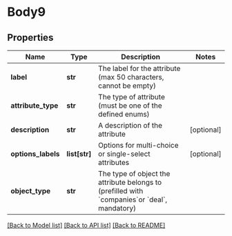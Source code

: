 # Body9

## Properties
Name | Type | Description | Notes
------------ | ------------- | ------------- | -------------
**label** | **str** | The label for the attribute (max 50 characters, cannot be empty) | 
**attribute_type** | **str** | The type of attribute (must be one of the defined enums) | 
**description** | **str** | A description of the attribute | [optional] 
**options_labels** | **list[str]** | Options for multi-choice or single-select attributes | [optional] 
**object_type** | **str** | The type of object the attribute belongs to (prefilled with &#x60;companies&#x60;or &#x60;deal&#x60;, mandatory) | 

[[Back to Model list]](../README.md#documentation-for-models) [[Back to API list]](../README.md#documentation-for-api-endpoints) [[Back to README]](../README.md)


